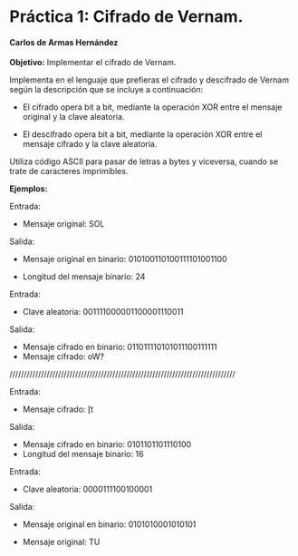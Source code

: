 # Práctica 1: Cifrado de Vernam.
#### Carlos de Armas Hernández


**Objetivo:** Implementar el cifrado de Vernam.

Implementa en el lenguaje que prefieras el cifrado y descifrado de Vernam según la descripción que se incluye a continuación:

* El cifrado opera bit a bit, mediante la operación XOR entre el mensaje original y la clave aleatoria.

* El descifrado opera bit a bit, mediante la operación XOR entre el mensaje cifrado y la clave aleatoria.

Utiliza código ASCII para pasar de letras a bytes y viceversa, cuando se trate de caracteres imprimibles.


**Ejemplos:**

Entrada:

* Mensaje original: SOL

Salida:

  * Mensaje original en binario: 010100110100111101001100

  * Longitud del mensaje binario: 24

Entrada:

  * Clave aleatoria: 001111000001100001110011

Salida:
  * Mensaje cifrado en binario: 011011110101011100111111
  * Mensaje cifrado: oW?

///////////////////////////////////////////////////////////////////////////////

Entrada:

  * Mensaje cifrado: [t

Salida:

  * Mensaje cifrado en binario: 0101101101110100
  * Longitud del mensaje binario: 16

Entrada:

  * Clave aleatoria: 0000111100100001

Salida:

  * Mensaje original en binario: 0101010001010101

  * Mensaje original: TU

